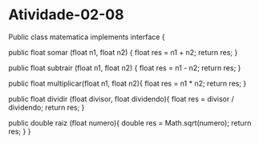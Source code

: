# Atividade-02-08

Public class matematica implements interface {




 public float somar (float n1, float n2) {
    float res = n1 + n2;
    return res;
}







 public float subtrair (float n1, float n2) {
    float res = n1 - n2;
    return res;
}







 public float multiplicar(float n1, float n2){
    float res = n1 * n2;
    return res;
}







 public float dividir (float divisor, float dividendo){
    float res = divisor / dividendo;
    return res;
 }







 public double raiz (float numero){
    double res = Math.sqrt(numero);
    return res;
}
}
